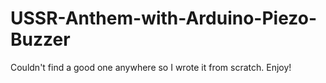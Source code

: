 # USSR-Anthem-with-Arduino-Piezo-Buzzer
Couldn't find a good one anywhere so I wrote it from scratch. Enjoy!
